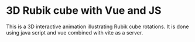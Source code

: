 # 3D Rubik cube with Vue and JS
This is a 3D interactive animation illustrating Rubik cube rotations. It is done using java script and vue combined with vite as a server.  

